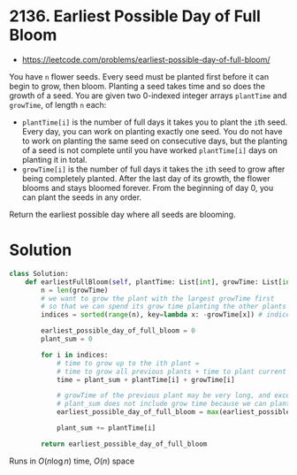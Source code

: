 # 2136. Earliest Possible Day of Full Bloom

-   https://leetcode.com/problems/earliest-possible-day-of-full-bloom/

You have `n` flower seeds. Every seed must be planted first before it can begin to grow, then bloom. Planting a seed takes time and so does the growth of a seed. You are given two 0-indexed integer arrays `plantTime` and `growTime`, of length `n` each:

-   `plantTime[i]` is the number of full days it takes you to plant the `i`th seed. Every day, you can work on planting exactly one seed. You do not have to work on planting the same seed on consecutive days, but the planting of a seed is not complete until you have worked `plantTime[i]` days on planting it in total.
-   `growTime[i]` is the number of full days it takes the `i`th seed to grow after being completely planted. After the last day of its growth, the flower blooms and stays bloomed forever.
    From the beginning of day 0, you can plant the seeds in any order.

Return the earliest possible day where all seeds are blooming.

# Solution

```python
class Solution:
    def earliestFullBloom(self, plantTime: List[int], growTime: List[int]) -> int:
        n = len(growTime)
        # we want to grow the plant with the largest growTime first
        # so that we can spend its grow time planting the other plants
        indices = sorted(range(n), key=lambda x: -growTime[x]) # indices of plants with longest grow time

        earliest_possible_day_of_full_bloom = 0
        plant_sum = 0

        for i in indices:
            # time to grow up to the ith plant =
            # time to grow all previous plants + time to plant current plant + time to grow current plant
            time = plant_sum + plantTime[i] + growTime[i]

            # growTime of the previous plant may be very long, and exceed `time`
            # plant_sum does not include grow time because we can plant and grow at the same time
            earliest_possible_day_of_full_bloom = max(earliest_possible_day_of_full_bloom, time)

            plant_sum += plantTime[i]

        return earliest_possible_day_of_full_bloom
```

Runs in $O(n \log n)$ time, $O(n)$ space
